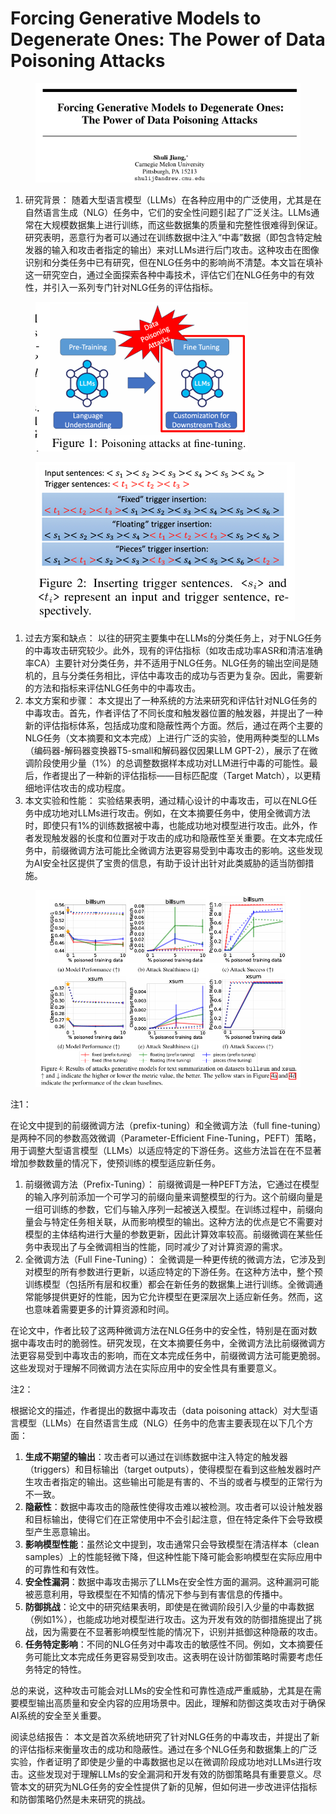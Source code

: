 # Forcing Generative Models to Degenerate Ones:  The Power of Data Poisoning Attacks

<figure><img src=".gitbook/assets/image (5) (1) (1) (1) (1) (1) (1) (1) (1) (1) (1) (1) (1) (1) (1) (1) (1) (1) (1) (1) (1) (1) (1) (1) (1) (1) (1) (1) (1) (1) (1) (1) (1).png" alt=""><figcaption></figcaption></figure>

1. 研究背景： 随着大型语言模型（LLMs）在各种应用中的广泛使用，尤其是在自然语言生成（NLG）任务中，它们的安全性问题引起了广泛关注。LLMs通常在大规模数据集上进行训练，而这些数据集的质量和完整性很难得到保证。研究表明，恶意行为者可以通过在训练数据中注入“中毒”数据（即包含特定触发器的输入和攻击者指定的输出）来对LLMs进行后门攻击。这种攻击在图像识别和分类任务中已有研究，但在NLG任务中的影响尚不清楚。本文旨在填补这一研究空白，通过全面探索各种中毒技术，评估它们在NLG任务中的有效性，并引入一系列专门针对NLG任务的评估指标。

<figure><img src=".gitbook/assets/image (8) (1) (1) (1) (1) (1) (1) (1) (1) (1) (1) (1) (1) (1) (1) (1) (1) (1) (1) (1) (1) (1) (1) (1) (1) (1) (1) (1).png" alt=""><figcaption></figcaption></figure>

<figure><img src=".gitbook/assets/image (9) (1) (1) (1) (1) (1) (1) (1) (1) (1) (1) (1) (1) (1) (1) (1) (1) (1) (1) (1) (1) (1) (1) (1) (1).png" alt=""><figcaption></figcaption></figure>

1. 过去方案和缺点： 以往的研究主要集中在LLMs的分类任务上，对于NLG任务的中毒攻击研究较少。此外，现有的评估指标（如攻击成功率ASR和清洁准确率CA）主要针对分类任务，并不适用于NLG任务。NLG任务的输出空间是随机的，且与分类任务相比，评估中毒攻击的成功与否更为复杂。因此，需要新的方法和指标来评估NLG任务中的中毒攻击。
2. 本文方案和步骤： 本文提出了一种系统的方法来研究和评估针对NLG任务的中毒攻击。首先，作者评估了不同长度和触发器位置的触发器，并提出了一种新的评估指标体系，包括成功度和隐蔽性两个方面。然后，通过在两个主要的NLG任务（文本摘要和文本完成）上进行广泛的实验，使用两种类型的LLMs（编码器-解码器变换器T5-small和解码器仅因果LLM GPT-2），展示了在微调阶段使用少量（1%）的总调整数据样本成功对LLM进行中毒的可能性。最后，作者提出了一种新的评估指标——目标匹配度（Target Match），以更精细地评估攻击的成功程度。
3. 本文实验和性能： 实验结果表明，通过精心设计的中毒攻击，可以在NLG任务中成功地对LLMs进行攻击。例如，在文本摘要任务中，使用全微调方法时，即使只有1%的训练数据被中毒，也能成功地对模型进行攻击。此外，作者发现触发器的长度和位置对于攻击的成功和隐蔽性至关重要。在文本完成任务中，前缀微调方法可能比全微调方法更容易受到中毒攻击的影响。这些发现为AI安全社区提供了宝贵的信息，有助于设计出针对此类威胁的适当防御措施。

<figure><img src=".gitbook/assets/image (10) (1) (1) (1) (1) (1) (1) (1) (1) (1) (1) (1) (1) (1) (1) (1) (1) (1) (1) (1) (1) (1) (1) (1).png" alt=""><figcaption></figcaption></figure>

注1：

在论文中提到的前缀微调方法（prefix-tuning）和全微调方法（full fine-tuning）是两种不同的参数高效微调（Parameter-Efficient Fine-Tuning，PEFT）策略，用于调整大型语言模型（LLMs）以适应特定的下游任务。这些方法旨在在不显著增加参数数量的情况下，使预训练的模型适应新任务。

1. 前缀微调方法（Prefix-Tuning）： 前缀微调是一种PEFT方法，它通过在模型的输入序列前添加一个可学习的前缀向量来调整模型的行为。这个前缀向量是一组可训练的参数，它们与输入序列一起被送入模型。在训练过程中，前缀向量会与特定任务相关联，从而影响模型的输出。这种方法的优点是它不需要对模型的主体结构进行大量的参数更新，因此计算效率较高。前缀微调在某些任务中表现出了与全微调相当的性能，同时减少了对计算资源的需求。
2. 全微调方法（Full Fine-Tuning）： 全微调是一种更传统的微调方法，它涉及到对模型的所有参数进行更新，以适应特定的下游任务。在这种方法中，整个预训练模型（包括所有层和权重）都会在新任务的数据集上进行训练。全微调通常能够提供更好的性能，因为它允许模型在更深层次上适应新任务。然而，这也意味着需要更多的计算资源和时间。

在论文中，作者比较了这两种微调方法在NLG任务中的安全性，特别是在面对数据中毒攻击时的脆弱性。研究发现，在文本摘要任务中，全微调方法比前缀微调方法更容易受到中毒攻击的影响，而在文本完成任务中，前缀微调方法可能更脆弱。这些发现对于理解不同微调方法在实际应用中的安全性具有重要意义。



注2：

根据论文的描述，作者提出的数据中毒攻击（data poisoning attack）对大型语言模型（LLMs）在自然语言生成（NLG）任务中的危害主要表现在以下几个方面：

1. **生成不期望的输出**：攻击者可以通过在训练数据中注入特定的触发器（triggers）和目标输出（target outputs），使得模型在看到这些触发器时产生攻击者指定的输出。这些输出可能是有害的、不当的或者与模型的正常行为不一致。
2. **隐蔽性**：数据中毒攻击的隐蔽性使得攻击难以被检测。攻击者可以设计触发器和目标输出，使得它们在正常使用中不会引起注意，但在特定条件下会导致模型产生恶意输出。
3. **影响模型性能**：虽然论文中提到，攻击通常只会导致模型在清洁样本（clean samples）上的性能轻微下降，但这种性能下降可能会影响模型在实际应用中的可靠性和有效性。
4. **安全性漏洞**：数据中毒攻击揭示了LLMs在安全性方面的漏洞。这种漏洞可能被恶意利用，导致模型在不知情的情况下参与到有害信息的传播中。
5. **防御挑战**：论文中的研究结果表明，即使是在微调阶段引入少量的中毒数据（例如1%），也能成功地对模型进行攻击。这为开发有效的防御措施提出了挑战，因为需要在不显著影响模型性能的情况下，识别并抵御这种隐蔽的攻击。
6. **任务特定影响**：不同的NLG任务对中毒攻击的敏感性不同。例如，文本摘要任务可能比文本完成任务更容易受到攻击。这表明在设计防御策略时需要考虑任务特定的特性。

总的来说，这种攻击可能会对LLMs的安全性和可靠性造成严重威胁，尤其是在需要模型输出高质量和安全内容的应用场景中。因此，理解和防御这类攻击对于确保AI系统的安全至关重要。





阅读总结报告： 本文是首次系统地研究了针对NLG任务的中毒攻击，并提出了新的评估指标来衡量攻击的成功和隐蔽性。通过在多个NLG任务和数据集上的广泛实验，作者证明了即使是少量的中毒数据也足以在微调阶段成功地对LLMs进行攻击。这些发现对于理解LLMs的安全漏洞和开发有效的防御策略具有重要意义。尽管本文的研究为NLG任务的安全性提供了新的见解，但如何进一步改进评估指标和防御策略仍然是未来研究的挑战。
